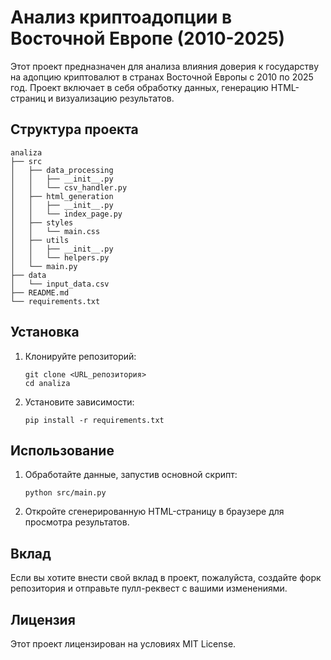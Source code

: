# Анализ криптоадопции в Восточной Европе (2010-2025)

Этот проект предназначен для анализа влияния доверия к государству на адопцию криптовалют в странах Восточной Европы с 2010 по 2025 год. Проект включает в себя обработку данных, генерацию HTML-страниц и визуализацию результатов.

## Структура проекта

```
analiza
├── src
│   ├── data_processing
│   │   ├── __init__.py
│   │   └── csv_handler.py
│   ├── html_generation
│   │   ├── __init__.py
│   │   └── index_page.py
│   ├── styles
│   │   └── main.css
│   ├── utils
│   │   ├── __init__.py
│   │   └── helpers.py
│   └── main.py
├── data
│   └── input_data.csv
├── README.md
└── requirements.txt
```

## Установка

1. Клонируйте репозиторий:
   ```
   git clone <URL_репозитория>
   cd analiza
   ```

2. Установите зависимости:
   ```
   pip install -r requirements.txt
   ```

## Использование

1. Обработайте данные, запустив основной скрипт:
   ```
   python src/main.py
   ```

2. Откройте сгенерированную HTML-страницу в браузере для просмотра результатов.

## Вклад

Если вы хотите внести свой вклад в проект, пожалуйста, создайте форк репозитория и отправьте пулл-реквест с вашими изменениями.

## Лицензия

Этот проект лицензирован на условиях MIT License.